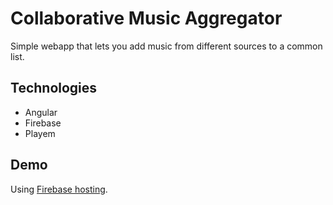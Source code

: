 # Collaborative Music Aggregator

Simple webapp that lets you add music from different sources to a common list.

## Technologies
* Angular
* Firebase
* Playem

## Demo

Using [Firebase hosting](https://scorching-torch-3316.firebaseapp.com).
